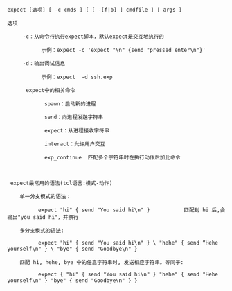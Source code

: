 

    expect [选项] [ -c cmds ] [ [ -[f|b] ] cmdfile ] [ args ] 

    选项 

         -c：从命令行执行expect脚本，默认expect是交互地执行的   

               示例：expect -c 'expect "\n" {send "pressed enter\n"}' 

         -d：输出调试信息   

               示例：expect  -d ssh.exp

          expect中的相关命令 

                spawn：启动新的进程 

                send：向进程发送字符串 

                expect：从进程接收字符串 

                interact：允许用户交互

                exp_continue  匹配多个字符串时在执行动作后加此命令 

 

     expect最常用的语法(tcl语言:模式-动作) 

        单一分支模式的语法： 

              expect "hi" { send "You said hi\n" }           匹配到 hi 后,会输出"you said hi"，并换行

        多分支模式的语法: 

              expect "hi" { send "You said hi\n" } \ "hehe" { send “Hehe yourself\n" } \ "bye" { send "Goodbye\n" } 

        匹配 hi, hehe, bye 中的任意字符串时, 发送相应字符串。等同于:

              expect { "hi" { send "You said hi\n" } "hehe" { send "Hehe yourself\n" } "bye" { send "Goodbye\n" } } 